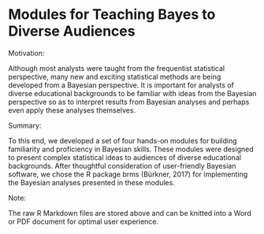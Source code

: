 # Modules for Teaching Bayes to Diverse Audiences
Motivation:

Although most analysts were taught from the frequentist statistical perspective, many new and exciting statistical methods are being developed from a Bayesian perspective. It is important for analysts of diverse educational backgrounds to be familiar with ideas from the Bayesian perspective so as to interpret results from Bayesian analyses and perhaps even apply these analyses themselves. 

Summary:

To this end, we developed a set of four hands-on modules for building familiarity and proficiency in Bayesian skills. These modules were designed to present complex statistical ideas to audiences of diverse educational backgrounds. After thoughtful consideration of user-friendly Bayesian software, we chose the R package brms (Bürkner, 2017) for implementing the Bayesian analyses presented in these modules.

Note: 

The raw R Markdown files are stored above and can be knitted into a Word or PDF document for optimal user experience. 
